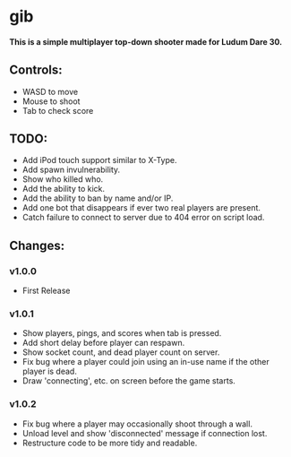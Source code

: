 gib
===

#### This is a simple multiplayer top-down shooter made for Ludum Dare 30. ####

## Controls: ##

- WASD to move
- Mouse to shoot
- Tab to check score

## TODO: ##

- Add iPod touch support similar to X-Type.
- Add spawn invulnerability.
- Show who killed who.
- Add the ability to kick.
- Add the ability to ban by name and/or IP.
- Add one bot that disappears if ever two real players are present.
- Catch failure to connect to server due to 404 error on script load.

## Changes: ##

### v1.0.0 ###

- First Release

### v1.0.1 ###

- Show players, pings, and scores when tab is pressed.
- Add short delay before player can respawn.
- Show socket count, and dead player count on server.
- Fix bug where a player could join using an in-use name if the other player is dead.
- Draw 'connecting', etc. on screen before the game starts.

### v1.0.2 ###

- Fix bug where a player may occasionally shoot through a wall.
- Unload level and show 'disconnected' message if connection lost.
- Restructure code to be more tidy and readable.
